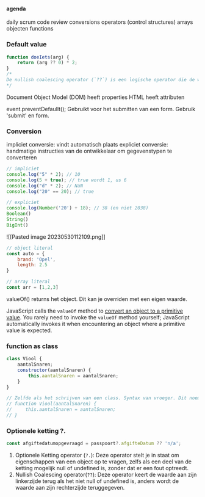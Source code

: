 #### agenda
daily scrum
code review
conversions
operators
(control structures)
arrays
objecten
functions

### Default value
```js
function doeIets(arg) {
	return (arg ?? 0) * 2;
}
/* 
De nullish coalescing operator (`??`) is een logische operator die de waarde van zijn linker operand teruggeeft als het niet null of undefined is. Anders geeft het de waarde van zijn rechter operand terug.
*/
```

Document Object Model (DOM) heeft properties
HTML heeft attributen

event.preventDefaullt();
Gebruikt voor het submitten van een form.
Gebruik 'submit' en form.

### Conversion
impliciet conversie: vindt automatisch plaats
expliciet conversie: handmatige instructies van de ontwikkelaar om gegevenstypen te converteren

```js
// impliciet
console.log("5" * 2); // 10
console.log(5 + true); // true wordt 1, us 6
console.log("d" * 2); // NaN
console.log("20" == 20); // true

// expliciet
console.log(Number('20') + 18); // 38 (en niet 2038)
Boolean()
String()
BigInt()
```

![[Pasted image 20230530112109.png]]

```js
// object literal
const auto = {
    brand: 'Opel',
    length: 2.5
}

// array literal
const arr = [1,2,3]
```

valueOf() returns het object. Dit kan je overriden met een eigen waarde.

JavaScript calls the `valueOf` method to [convert an object to a primitive value](https://developer.mozilla.org/en-US/docs/Web/JavaScript/Data_structures#type_coercion). You rarely need to invoke the `valueOf` method yourself; JavaScript automatically invokes it when encountering an object where a primitive value is expected.

### function as class
```js
class Viool {
    aantalSnaren;
    constructor(aantalSnaren) {
        this.aantalSnaren = aantalSnaren;
    }
}

// Zelfde als het schrijven van een class. Syntax van vroeger. Dit noem je een constructor.
// function Viool(aantalSnaren) {
//     this.aantalSnaren = aantalSnaren;
// }
```

### Optionele ketting ?.
```js
const afgiftedatumopgevraagd = passpoort?.afgifteDatum ?? 'n/a';
```
1. Optionele Ketting operator (`?.`): Deze operator stelt je in staat om eigenschappen van een object op te vragen, zelfs als een deel van de ketting mogelijk null of undefined is, zonder dat er een fout optreedt.
2. Nullish Coalescing operator(`??`): Deze operator keert de waarde aan zijn linkerzijde terug als het niet null of undefined is, anders wordt de waarde aan zijn rechterzijde teruggegeven.

